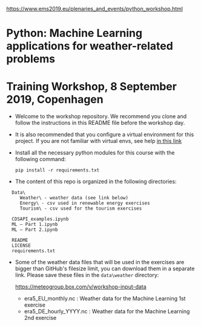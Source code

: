 
https://www.ems2019.eu/plenaries_and_events/python_workshop.html

# Python: Machine Learning applications for weather-related problems
# Training Workshop, 8 September 2019, Copenhagen

- Welcome to the workshop repository. We recommend you clone and follow the instructions in this README file before the workshop day.

- It is also recommended that you configure a virtual environment for this project. If you are not familiar with virtual envs, see help [in this link](https://realpython.com/python-virtual-environments-a-primer/)

- Install all the necessary python modules for this course with the following command:

  `pip install -r requirements.txt`

- The content of this repo is organized in the following directories:

```
  Data\
     Weather\ - weather data (see link below)
     Energy\ - csv used in renewable energy exercises
     Tourism\ - csv used for the tourism exercises

  CDSAPI_examples.ipynb   
  ML – Part 1.ipynb
  ML – Part 2.ipynb

  README
  LICENSE
  requirements.txt
```

- Some of the weather data files that will be used in the exercises are bigger than GitHub's filesize limit, you can download them in a separate link. Please save these files in the `data\weather` directory:

  https://meteogroup.box.com/v/workshop-input-data

  - era5_EU_monthly.nc : Weather data for the Machine Learning 1st exercise
  - era5_DE_hourly_YYYY.nc : Weather data for the Machine Learning 2nd exercise
